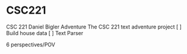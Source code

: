 # CSC221
CSC 221 Daniel Bigler
Adventure
The CSC 221 text adventure project
[ ] Build house data
[ ] Text Parser

6 perspectives/POV
